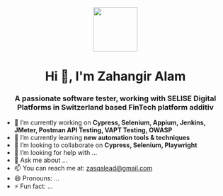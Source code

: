 <div id="header" align="center">
  <img src="https://media.giphy.com/media/M9gbBd9nbDrOTu1Mqx/giphy.gif" width="100"/>
  <h1> Hi 👋, I'm Zahangir Alam </h1>
</div>

<div id="header" align="center">
  <h3>A passionate software tester, working with SELISE Digital Platforms in Switzerland based FinTech platform additiv</h3>
</div>

                                                                  
              
                                                                  
                              


- 🔭 I’m currently working on <b>Cypress, Selenium, Appium, Jenkins, JMeter, Postman API Testing, VAPT Testing, OWASP</b>
- 🌱 I’m currently learning <b>new automation tools & techniques</b>
- 👯 I’m looking to collaborate on <b>Cypress, Selenium, Playwright</b>
- 🤔 I’m looking for help with ...
- 💬 Ask me about ...
- 📫 You can reach me at: <a>zasqalead@gmail.com</a>
- 😄 Pronouns: ...
- ⚡ Fun fact: ...
